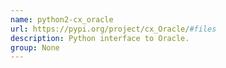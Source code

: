 ```yaml
---
name: python2-cx_oracle
url: https://pypi.org/project/cx_Oracle/#files
description: Python interface to Oracle.
group: None
---
```

